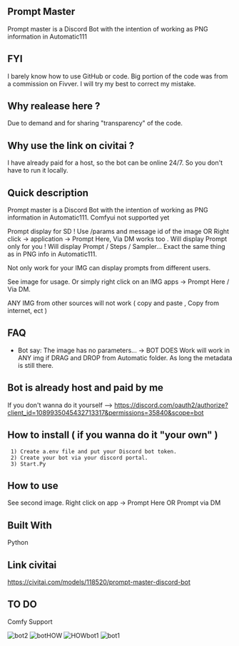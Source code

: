 ##  Prompt Master
Prompt master is a Discord Bot with the intention of working as PNG information in Automatic111

##  FYI 

I barely know how to use GitHub or code. Big portion of the code was from a commission on Fivver. I will try my best to correct my mistake.

## Why realease here ? 

Due to demand and for sharing "transparency" of the code.

## Why use the link on civitai ?

I have already paid for a host, so the bot can be online 24/7. So you don't have to run it locally.

## Quick description 

Prompt master is a Discord Bot with the intention of working as PNG information in Automatic111. Comfyui not supported yet 

Prompt display for SD ! Use /params and message id of the image OR Right click -> application ->  Prompt Here, Via DM  works too . Will display Prompt only for you !  Will display Prompt / Steps / Sampler... Exact the same thing as in PNG info in Automatic111.

Not only work for your IMG can display prompts from different users.

See image for usage. Or simply right click on an IMG apps -> Prompt Here / Via DM.


ANY IMG from other sources will not work ( copy and paste , Copy from internet, ect ) 

##  FAQ

- Bot say: The image has no parameters... -> BOT DOES Work will work in ANY img if DRAG and DROP from Automatic folder. As long the metadata is still there.

##  Bot is already host and paid by me 

If you don't wanna do it yourself --> https://discord.com/oauth2/authorize?client_id=1089935045432713317&permissions=35840&scope=bot

## How to install ( if you wanna do it "your own" )

     1) Create a.env file and put your Discord bot token.
     2) Create your bot via your discord portal.
     3) Start.Py

## How to use 

See second image. Right click on app -> Prompt Here OR Prompt via DM 

## Built With 

Python 

## Link civitai

https://civitai.com/models/118520/prompt-master-discord-bot

##  TO DO 

Comfy Support

![bot2](https://github.com/HazmatAI/Prompt-Master-SD/assets/149615194/47616133-78da-40eb-a7bc-04854967bd35)
![botHOW](https://github.com/HazmatAI/Prompt-Master-SD/assets/149615194/62ebba52-a66d-4de0-ae4f-79455950b702)
![HOWbot1](https://github.com/HazmatAI/Prompt-Master-SD/assets/149615194/dc0ee10b-55aa-44f8-84ca-57ece9872934)
![bot1](https://github.com/HazmatAI/Prompt-Master-SD/assets/149615194/c753c708-decb-4415-8d3c-b2c4f3a80595)
